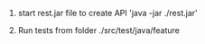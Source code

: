 
1. start rest.jar file to create API
   'java -jar ./rest.jar'

2. Run tests from folder ./src/test/java/feature